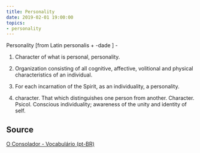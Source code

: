 ```yaml
---
title: Personality
date: 2019-02-01 19:00:00
topics:
- personality
---
```


Personality [from Latin personalis + -dade ] - 

1. Character of what is personal, personality. 

2. Organization consisting of all cognitive, affective, volitional and physical
   characteristics of an individual. 

3. For each incarnation of the Spirit, as an individuality, a personality. 

4. character. That which distinguishes one person from another. Character.
   Psicol. Conscious individuality; awareness of the unity and identity of
   self.

## Source
[O Consolador - Vocabulário (pt-BR)](http://www.oconsolador.com.br/linkfixo/vocabulario/principal.html)
